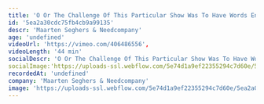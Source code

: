```yaml
---
title: 'O Or The Challenge Of This Particular Show Was To Have Words Ending In O'
id: '5ea2a30cdc75fb4cb9a99135'
descr: 'Maarten Seghers & Needcompany'
age: 'undefined'
videoUrl: 'https://vimeo.com/406486556',
videoLength: '44 min'
socialDescr: 'O Or The Challenge Of This Particular Show Was To Have Words Ending In O is een Needcompany productie van Maarten Seghers in confrontatie met beeldend kunstenaars, muzikanten en dansers Fritz Welch, Simon Lenski, Nicolas Field en Mohamed Toukabri.'
socialImage:'https://uploads-ssl.webflow.com/5e74d1a9ef22355294c7d60e/5ea2a02525bafda9de7bb902_photo_O.jpg'
recordedAt: 'undefined'
company: 'Maarten Seghers & Needcompany'
image: 'https://uploads-ssl.webflow.com/5e74d1a9ef22355294c7d60e/5ea2a02525bafda9de7bb902_photo_O.jpg'
---
```

